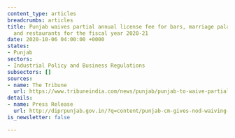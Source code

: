 ```yaml
---
content_type: articles
breadcrumbs: articles
title: Punjab waives partial annual license fee for bars, marriage palaces, hotels,
  and restaurants for the fiscal year 2020-21
date: 2020-10-06 04:00:00 +0000
states:
- Punjab
sectors:
- Industrial Policy and Business Regulations
subsectors: []
sources:
- name: The Tribune
  url: https://www.tribuneindia.com/news/punjab/punjab-to-waive-partial-annual-licence-fee-for-bars-marriage-palaces-148946
details:
- name: Press Release
  url: http://diprpunjab.gov.in/?q=content/punjab-cm-gives-nod-waiving-annual-licence-fee-quarterly-assessed-fee-bars-marriage-palaces
is_newsletter: false

---
```

